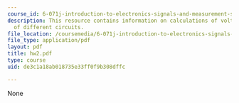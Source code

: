 ```yaml
---
course_id: 6-071j-introduction-to-electronics-signals-and-measurement-spring-2006
description: This resource contains information on calculations of voltage and resistance
  of different circuits.
file_location: /coursemedia/6-071j-introduction-to-electronics-signals-and-measurement-spring-2006/de3c1a18ab018735e33ff0f9b308dffc_hw2.pdf
file_type: application/pdf
layout: pdf
title: hw2.pdf
type: course
uid: de3c1a18ab018735e33ff0f9b308dffc

---
```

None